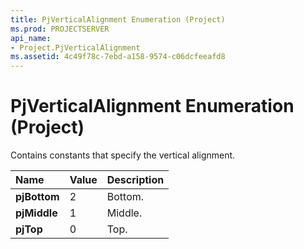 ```yaml
---
title: PjVerticalAlignment Enumeration (Project)
ms.prod: PROJECTSERVER
api_name:
- Project.PjVerticalAlignment
ms.assetid: 4c49f78c-7ebd-a158-9574-c06dcfeeafd8
---
```



# PjVerticalAlignment Enumeration (Project)

Contains constants that specify the vertical alignment.



|**Name**|**Value**|**Description**|
|:-----|:-----|:-----|
|**pjBottom**|2|Bottom.|
|**pjMiddle**|1|Middle.|
|**pjTop**|0|Top.|

